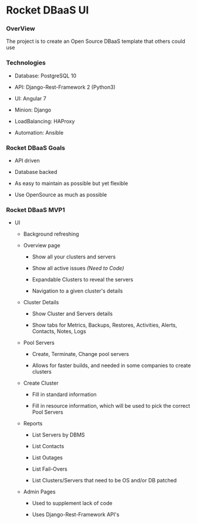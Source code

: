 <h1>Rocket DBaaS UI</h1>

<h3>OverView</h3>

   The project is to create an Open Source DBaaS template that others could use

<h3>Technologies</h3>

  * Database: PostgreSQL 10
  
  * API: Django-Rest-Framework 2 (Python3)
  
  * UI: Angular 7
  
  * Minion: Django
  
  * LoadBalancing: HAProxy
  
  * Automation: Ansible
  
<h3>Rocket DBaaS Goals</h3>

  * API driven
  
  * Database backed
  
  * As easy to maintain as possible but yet flexible
  
  * Use OpenSource as much as possible
  
<h3>Rocket DBaaS MVP1</h3>

  * UI
  
    * Background refreshing
    
    * Overview page
    
      * Show all your clusters and servers
      
      * Show all active issues <i>(Need to Code)</i>
      
      * Expandable Clusters to reveal the servers
      
      * Navigation to a given cluster's details
      
    * Cluster Details
    
      * Show Cluster and Servers details
      
      * Show tabs for Metrics, Backups, Restores, Activities, Alerts, Contacts, Notes, Logs
      
    * Pool Servers
    
      * Create, Terminate, Change pool servers
      
      * Allows for faster builds, and needed in some companies to create clusters
      
    * Create Cluster
    
      * Fill in standard information
      
      * Fill in resource information, which will be used to pick the correct Pool Servers
      
    * Reports
    
      * List Servers by DBMS
      
      * List Contacts
      
      * List Outages
      
      * List Fail-Overs
      
      * List Clusters/Servers that need to be OS and/or DB patched
      
    * Admin Pages
    
      * Used to supplement lack of code
      
      * Uses Django-Rest-Framework API's
      
    
